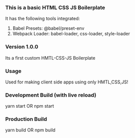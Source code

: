 ### This is a basic HTML CSS JS Boilerplate

It has the following tools integrated:

1. Babel
   Presets: @babel/preset-env
2. Webpack
   Loader: babel-loader, css-loader, style-loader

### Version 1.0.0

Its a first custom HMTL-CSS-JS Boilerplate

### Usage

Used for making client side apps using only HMTL,CSS,JS!

### Development Build (with live reload)

yarn start OR npm start

### Production Build

yarn build OR npm build
